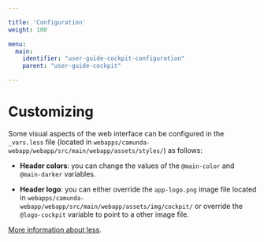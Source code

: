 ```yaml
---

title: 'Configuration'
weight: 100

menu:
  main:
    identifier: "user-guide-cockpit-configuration"
    parent: "user-guide-cockpit"

---
```



# Customizing

Some visual aspects of the web interface can be configured in the
`_vars.less` file (located in `webapps/camunda-webapp/webapp/src/main/webapp/assets/styles/`)
as follows:

  - __Header colors__: you can change the values of the `@main-color` and `@main-darker` variables.

  - __Header logo__: you can either override the `app-logo.png` image file
  located in `webapps/camunda-webapp/webapp/src/main/webapp/assets/img/cockpit/`
  or override the `@logo-cockpit` variable to point to a other image file.

[More information about less](http://lesscss.org/).